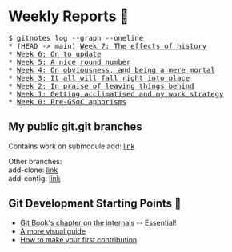# Weekly Reports 📝

<pre>
$ gitnotes log --graph --oneline
* (HEAD -> main) <a href="/gitnotes/week7">Week 7: The effects of history</a>
* <a href="/gitnotes/week6">Week 6: On to update</a>
* <a href="/gitnotes/week5">Week 5: A nice round number</a>
* <a href="/gitnotes/week4">Week 4: On obviousness, and being a mere mortal</a>
* <a href="/gitnotes/week3">Week 3: It all will fall right into place</a>
* <a href="/gitnotes/week2">Week 2: In praise of leaving things behind</a>
* <a href="/gitnotes/week1">Week 1: Getting acclimatised and my work strategy</a>
* <a href="/gitnotes/week0">Week 0: Pre-GSoC aphorisms</a>
</pre>

## My public git.git branches

Contains work on submodule add: [link](https://github.com/tfidfwastaken/git/tree/submodule-helper-add-3a)  

Other branches:  
add-clone: [link](https://github.com/tfidfwastaken/git/commits/submodule-add-in-c-add-clone-v3)  
add-config: [link](https://github.com/tfidfwastaken/git/commits/submodule-add-in-c-add-config-v2)  

## Git Development Starting Points 🏁

- [Git Book's chapter on the internals](https://git-scm.com/book/en/v2/Git-Internals-Plumbing-and-Porcelain) -- Essential!
- [A more visual guide](https://codewords.recurse.com/issues/two/git-from-the-inside-out)
- [How to make your first contribution](https://git-scm.com/docs/MyFirstContribution)
